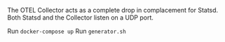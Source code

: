 The OTEL Collector acts as a complete drop in complacement for Statsd.  Both Statsd and the Collector listen on a UDP port.

Run `docker-compose up`
Run `generator.sh`